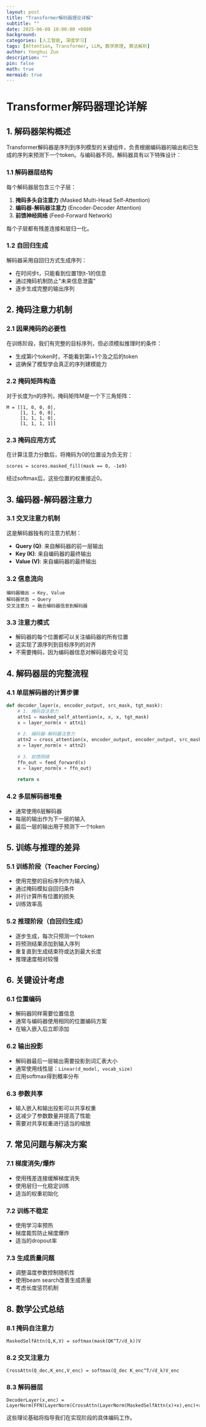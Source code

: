 ```yaml
---
layout: post
title: "Transformer解码器理论详解"
subtitle: ""
date: 2025-06-08 18:00:00 +0800
background: 
categories: [人工智能, 深度学习]
tags: [Attention, Transformer, LLM, 数学原理, 算法解析]
author: Yonghui Zuo
description: ""
pin: false
math: true
mermaid: true
---
```


# Transformer解码器理论详解

## 1. 解码器架构概述

Transformer解码器是序列到序列模型的关键组件，负责根据编码器的输出和已生成的序列来预测下一个token。与编码器不同，解码器具有以下特殊设计：

### 1.1 解码器层结构
每个解码器层包含三个子层：
1. **掩码多头自注意力** (Masked Multi-Head Self-Attention)
2. **编码器-解码器注意力** (Encoder-Decoder Attention)
3. **前馈神经网络** (Feed-Forward Network)

每个子层都有残差连接和层归一化。

### 1.2 自回归生成
解码器采用自回归方式生成序列：
- 在时间步t，只能看到位置1到t-1的信息
- 通过掩码机制防止"未来信息泄露"
- 逐步生成完整的输出序列

## 2. 掩码注意力机制

### 2.1 因果掩码的必要性
在训练阶段，我们有完整的目标序列，但必须模拟推理时的条件：
- 生成第i个token时，不能看到第i+1个及之后的token
- 这确保了模型学会真正的序列建模能力

### 2.2 掩码矩阵构造
对于长度为n的序列，掩码矩阵M是一个下三角矩阵：
```
M = [[1, 0, 0, 0],
     [1, 1, 0, 0],
     [1, 1, 1, 0],
     [1, 1, 1, 1]]
```

### 2.3 掩码应用方式
在计算注意力分数后，将掩码为0的位置设为负无穷：
```
scores = scores.masked_fill(mask == 0, -1e9)
```
经过softmax后，这些位置的权重接近0。

## 3. 编码器-解码器注意力

### 3.1 交叉注意力机制
这是解码器独有的注意力机制：
- **Query (Q)**: 来自解码器的前一层输出
- **Key (K)**: 来自编码器的最终输出
- **Value (V)**: 来自编码器的最终输出

### 3.2 信息流向
```
编码器输出 → Key, Value
解码器状态 → Query
交叉注意力 → 融合编码器信息到解码器
```

### 3.3 注意力模式
- 解码器的每个位置都可以关注编码器的所有位置
- 这实现了源序列到目标序列的对齐
- 不需要掩码，因为编码器信息对解码器完全可见

## 4. 解码器层的完整流程

### 4.1 单层解码器的计算步骤
```python
def decoder_layer(x, encoder_output, src_mask, tgt_mask):
    # 1. 掩码自注意力
    attn1 = masked_self_attention(x, x, x, tgt_mask)
    x = layer_norm(x + attn1)
    
    # 2. 编码器-解码器注意力
    attn2 = cross_attention(x, encoder_output, encoder_output, src_mask)
    x = layer_norm(x + attn2)
    
    # 3. 前馈网络
    ffn_out = feed_forward(x)
    x = layer_norm(x + ffn_out)
    
    return x
```

### 4.2 多层解码器堆叠
- 通常使用6层解码器
- 每层的输出作为下一层的输入
- 最后一层的输出用于预测下一个token

## 5. 训练与推理的差异

### 5.1 训练阶段（Teacher Forcing）
- 使用完整的目标序列作为输入
- 通过掩码模拟自回归条件
- 并行计算所有位置的损失
- 训练效率高

### 5.2 推理阶段（自回归生成）
- 逐步生成，每次只预测一个token
- 将预测结果添加到输入序列
- 重复直到生成结束符或达到最大长度
- 推理速度相对较慢

## 6. 关键设计考虑

### 6.1 位置编码
- 解码器同样需要位置信息
- 通常与编码器使用相同的位置编码方案
- 在输入嵌入后立即添加

### 6.2 输出投影
- 解码器最后一层输出需要投影到词汇表大小
- 通常使用线性层：`Linear(d_model, vocab_size)`
- 应用softmax得到概率分布

### 6.3 参数共享
- 输入嵌入和输出投影可以共享权重
- 这减少了参数数量并提高了性能
- 需要对共享权重进行适当的缩放

## 7. 常见问题与解决方案

### 7.1 梯度消失/爆炸
- 使用残差连接缓解梯度消失
- 使用层归一化稳定训练
- 适当的权重初始化

### 7.2 训练不稳定
- 使用学习率预热
- 梯度裁剪防止梯度爆炸
- 适当的dropout率

### 7.3 生成质量问题
- 调整温度参数控制随机性
- 使用beam search改善生成质量
- 考虑长度惩罚机制

## 8. 数学公式总结

### 8.1 掩码自注意力
```
MaskedSelfAttn(Q,K,V) = softmax(mask(QK^T/√d_k))V
```

### 8.2 交叉注意力
```
CrossAttn(Q_dec,K_enc,V_enc) = softmax(Q_dec K_enc^T/√d_k)V_enc
```

### 8.3 解码器层
```
DecoderLayer(x,enc) = LayerNorm(FFN(LayerNorm(CrossAttn(LayerNorm(MaskedSelfAttn(x)+x),enc)+x))+x)
```

这些理论基础将指导我们在实现阶段的具体编码工作。 
